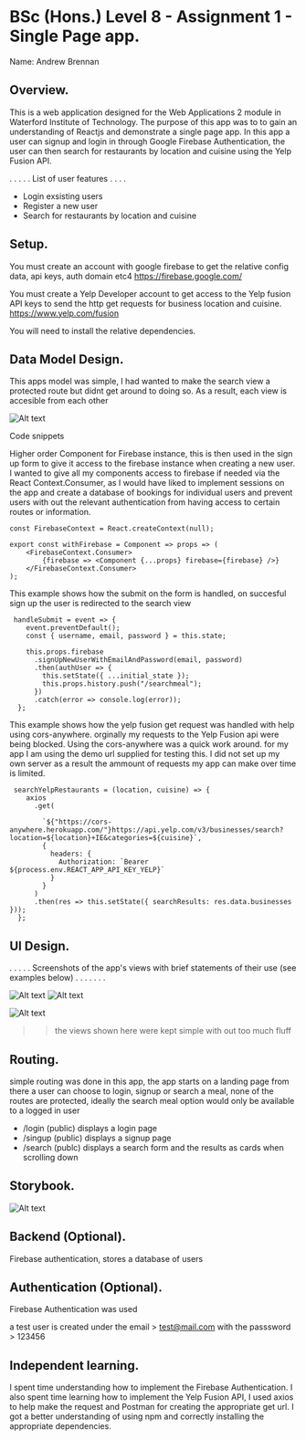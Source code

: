 # BSc (Hons.) Level 8 - Assignment 1 - Single Page app.

Name: Andrew Brennan

## Overview.

This is a web application designed for the Web Applications 2 module in Waterford Institute of Technology.
The purpose of this app was to to gain an understanding of Reactjs and demonstrate a single page app. In this
app a user can signup and login in through Google Firebase Authentication, the user can then search for
restaurants by location and cuisine using the Yelp Fusion API.

. . . . . List of user features . . . .

- Login exsisting users
- Register a new user
- Search for restaurants by location and cuisine

## Setup.

You must create an account with google firebase to get the relative config data, api keys, auth domain etc4
https://firebase.google.com/

You must create a Yelp Developer account to get access to the Yelp fusion API keys to send the http get requests
for business location and cuisine.
https://www.yelp.com/fusion

You will need to install the relative dependencies.

## Data Model Design.

This apps model was simple, I had wanted to make the search view a protected route but didnt get around to doing so. As a result, each view is accesible from each other

![Alt text](/Screenshots/AppDataModel.png?raw=true "Simple diagram of the data model of the app")

Code snippets

Higher order Component for Firebase instance, this is then used in the sign up form to give
it access to the firebase instance when creating a new user. I wanted to give all my components
access to firebase if needed via the React Context.Consumer, as I would have liked to implement
sessions on the app and create a database of bookings for individual users and prevent users
with out the relevant authentication from having access to certain routes or information.

```
const FirebaseContext = React.createContext(null);

export const withFirebase = Component => props => (
    <FirebaseContext.Consumer>
        {firebase => <Component {...props} firebase={firebase} />}
    </FirebaseContext.Consumer>
);
```

This example shows how the submit on the form is handled, on succesful sign up the user is redirected to
the search view

```
 handleSubmit = event => {
    event.preventDefault();
    const { username, email, password } = this.state;

    this.props.firebase
      .signUpNewUserWithEmailAndPassword(email, password)
      .then(authUser => {
        this.setState({ ...initial_state });
        this.props.history.push("/searchmeal");
      })
      .catch(error => console.log(error));
  };
```

This example shows how the yelp fusion get request was handled with help using cors-anywhere.
orginally my requests to the Yelp Fusion api were being blocked. Using the cors-anywhere was a quick
work around. for my app I am using the demo url supplied for testing this. I did not set up my own server
as a result the ammount of requests my app can make over time is limited.


`````
 searchYelpRestaurants = (location, cuisine) => {
    axios
      .get(

        `${"https://cors-anywhere.herokuapp.com/"}https://api.yelp.com/v3/businesses/search?location=${location}+IE&categories=${cuisine}`,
        {
          headers: {
            Authorization: `Bearer ${process.env.REACT_APP_API_KEY_YELP}`
          }
        }
      )
      .then(res => this.setState({ searchResults: res.data.businesses }));
  };
`````

## UI Design.

. . . . . Screenshots of the app's views with brief statements of their use (see examples below) . . . . . . .



![Alt text](/Screenshots/SignUpView.png?raw=true "Sign up view")
![Alt text](/Screenshots/RestaurantSearch.png?raw=true "Search for a restaurant")

![Alt text](/Screenshots/SearchWithResults.png?raw=true "Search view with results displayed")



>> the views shown here were kept simple with out too much fluff

## Routing.

simple routing was done in this app, the app starts on a landing page from there
a user can choose to login, signup or search a meal, none of the routes are protected,
ideally the search meal option would only be available to a logged in user

- /login (public) displays a login page
- /singup (public) displays a signup page
- /search (publc) displays a search form and the results as cards when scrolling down

## Storybook.



![Alt text](/Screenshots/Storybook.png?raw=true "A look at storybook page")

## Backend (Optional).

Firebase authentication, stores a database of users


## Authentication (Optional).
Firebase Authentication was used

a test user is created under the email  >   test@mail.com
with the passsword                      >   123456

## Independent learning.

I spent time understanding how to implement the Firebase Authentication.
I also spent time learning how to implement the Yelp Fusion API, I used axios to help make the request and Postman for creating the appropriate get url.
I got a better understanding of using npm and correctly installing the appropriate dependencies.
```
